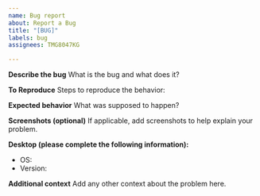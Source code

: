 ```yaml
---
name: Bug report
about: Report a Bug
title: "[BUG]"
labels: bug
assignees: TMG8047KG

---
```


**Describe the bug**
What is the bug and what does it?


**To Reproduce**
Steps to reproduce the behavior:


**Expected behavior**
What was supposed to happen?


**Screenshots (optional)**
If applicable, add screenshots to help explain your problem.


**Desktop (please complete the following information):**
 - OS: 
 - Version: 

**Additional context**
Add any other context about the problem here.
